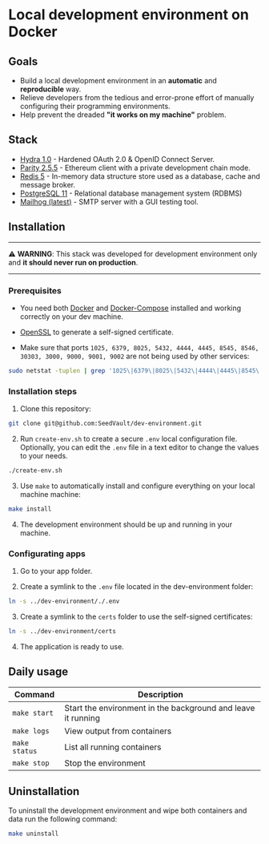# Local development environment on Docker

## Goals

* Build a local development environment in an **automatic** and **reproducible** way.
* Relieve developers from the tedious and error-prone effort of manually
configuring their programming environments.
* Help prevent the dreaded **"it works on my machine"** problem.

## Stack

* [Hydra 1.0](https://gethydra.sh/) - Hardened OAuth 2.0 & OpenID Connect Server.
* [Parity 2.5.5](https://www.parity.io/ethereum/) - Ethereum client with a private development chain mode.
* [Redis 5](https://redis.io/) - In-memory data structure store used as a database, cache and message broker.
* [PostgreSQL 11](https://www.postgresql.org) - Relational database management system (RDBMS)
* [Mailhog (latest)](https://github.com/mailhog/MailHog) - SMTP server with a GUI testing tool.

## Installation

---
⚠️ **WARNING**: This stack was developed for development environment only and
**it should never run on production**.

---

### Prerequisites

* You need both [Docker](https://docs.docker.com/) and [Docker-Compose](https://docs.docker.com/compose/) installed and working correctly on your dev machine.

* [OpenSSL](https://www.openssl.org/) to generate a self-signed certificate.

* Make sure that ports `1025, 6379, 8025, 5432, 4444, 4445, 8545, 8546, 30303, 3000, 9000, 9001, 9002` are not being used by other services:

```bash
sudo netstat -tuplen | grep '1025\|6379\|8025\|5432\|4444\|4445\|8545\|8546\|30303\|3000\|9000\|9001\|9002'
```

### Installation steps

1. Clone this repository:

```bash
git clone git@github.com:SeedVault/dev-environment.git
```

2. Run `create-env.sh` to create a secure `.env` local configuration file. Optionally,
you can edit the `.env` file in a text editor to change the values to your needs.

```bash
./create-env.sh
```
3. Use `make` to automatically install and configure everything on your local
machine machine:

```bash
make install
```
4. The development environment should be up and running in your machine.


### Configurating apps

1. Go to your app folder.

2. Create a symlink to the `.env` file located in the dev-environment folder:

```bash
ln -s ../dev-environment/./.env
```

3. Create a symlink to the `certs` folder to use the self-signed certificates:

```bash
ln -s ../dev-environment/certs
```
4. The application is ready to use.


## Daily usage

| Command | Description |
|---|---|
| `make start`| Start the environment in the background and leave it running |
| `make logs`| View output from containers |
| `make status`| List all running containers |
| `make stop`| Stop the environment |


## Uninstallation

To uninstall the development environment and wipe both containers and data run
the following command:

```bash
make uninstall
```
